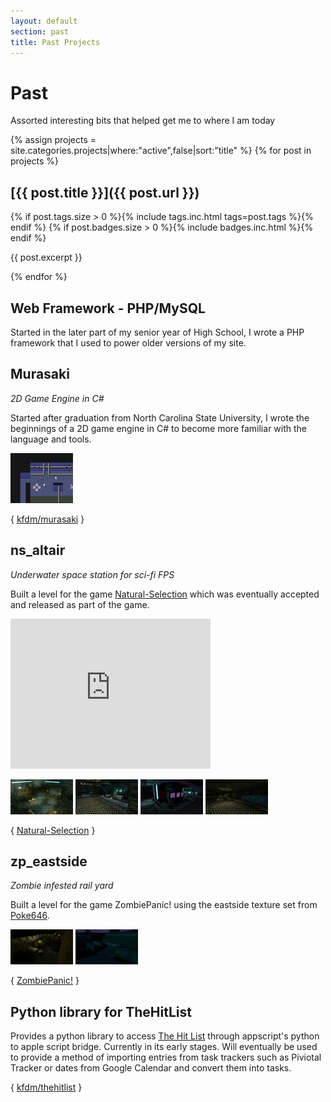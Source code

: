 ```yaml
---
layout: default
section: past
title: Past Projects
---
```


# Past

Assorted interesting bits that helped get me to where I am today


{% assign projects = site.categories.projects|where:"active",false|sort:"title" %}
{% for post in projects %}

## [{{ post.title }}]({{ post.url }})
{% if post.tags.size > 0 %}{% include tags.inc.html tags=post.tags %}{% endif %}
{% if post.badges.size > 0 %}{% include badges.inc.html %}{% endif %}


<!-- {% if post.github %}[![GitHub issues](https://img.shields.io/github/issues/{{ post.github }}.svg?maxAge=2592000)](https://github.com/{{ post.github }}){% endif %} -->

{{ post.excerpt }}

{% endfor %}

## Web Framework - PHP/MySQL

Started in the later part of my senior year of High School, I wrote a PHP framework that I used to power older versions of my site.

## Murasaki

*2D Game Engine in C#*

Started after graduation from North Carolina State University, I wrote the beginnings of a 2D game engine in C# to become more familiar with the language and tools.

[ ![Muraski](/images/murasaki.thumb.png) ](/images/murasaki.png "Murasaki Screenshot")

{ [kfdm/murasaki](https://github.com/kfdm/murasaki) }

## ns_altair

*Underwater space station for sci-fi FPS*

Built a level for the game [Natural-Selection](http://unknownworlds.com/ns/about/) which was eventually accepted and released as part of the game.

<object>
	<param name="movie" value="http://www.youtube.com/v/lQSUdE3CzQ8?version=3" />
	<param name="allowFullScreen" value="true" />
	<param name="allowScriptAccess" value="always" />
	<embed src="http://www.youtube.com/v/lQSUdE3CzQ8?version=3" type="application/x-shockwave-flash" allowfullscreen="true" allowScriptAccess="always" width="320" height="240" />
</object>

[![Hive room](/images/hiveroom.thumb.jpg)](/images/hiveroom.jpg "Hive Room")
[![Marine Start](/images/marinestart.thumb.jpg)](/images/marinestart.jpg "Marine Start")
[![Pump Room](/images/pump.thumb.jpg)](/images/pump.jpg "Pump Room")
[![Curved Walkway](/images/walkway.thumb.jpg)](/images/walkway.jpg "Curved Walkway")

{ [Natural-Selection](http://unknownworlds.com/ns/about/) }

## zp_eastside

*Zombie infested rail yard*

Built a level for the game ZombiePanic! using the eastside texture set from
[Poke646](http://www.poke646.com/).

[![Warehouse](/images/storage.thumb.jpg)](/images/storage.jpg "Warehouse")
[![Rail Yard](/images/railyard.thumb.jpg)](/images/railyard.jpg "Rail Yard")

{ [ZombiePanic!](http://www.moddb.com/mods/zombie-panic) }

## Python library for TheHitList
Provides a python library to access [The Hit List](http://www.potionfactory.com/thehitlist/) through appscript's python to apple script bridge.  Currently in its early stages.  Will eventually be used to provide a method of importing entries from task trackers such as Piviotal Tracker or dates from Google Calendar and convert them into tasks.

{ [kfdm/thehitlist](https://github.com/kfdm/thehitlist) }
